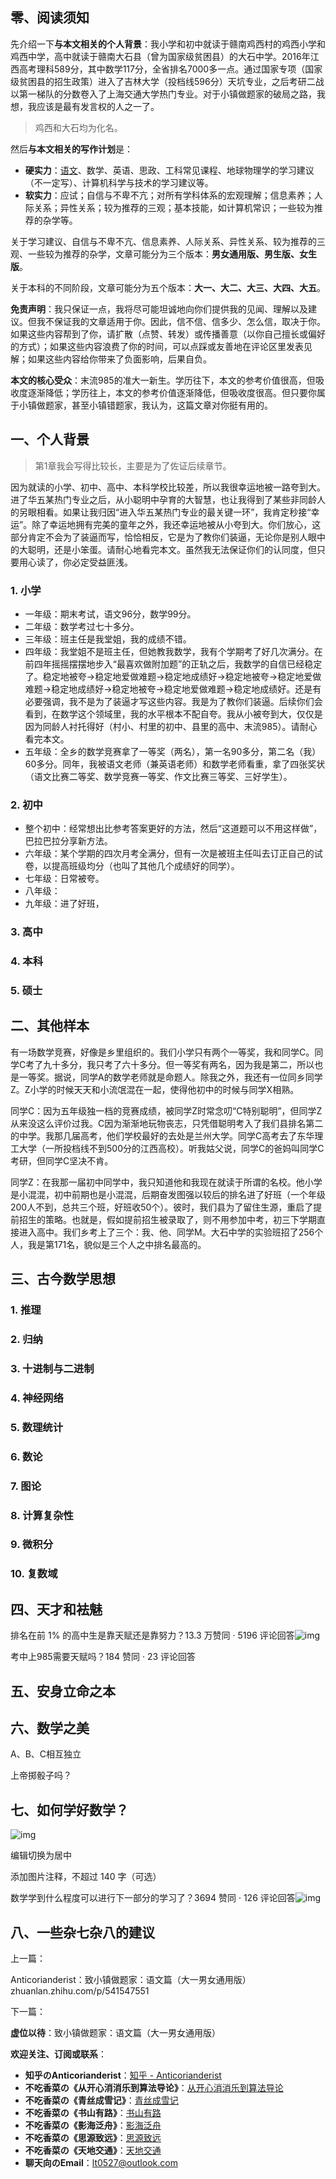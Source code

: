 ## 零、阅读须知

先介绍一下**与本文相关的个人背景**：我小学和初中就读于赣南鸡西村的鸡西小学和鸡西中学，高中就读于赣南大石县（曾为国家级贫困县）的大石中学。2016年江西高考理科589分，其中数学117分，全省排名7000多一点。通过国家专项（国家级贫困县的招生政策）进入了吉林大学（投档线596分）天坑专业，之后考研二战以第一梯队的分数卷入了上海交通大学热门专业。对于小镇做题家的破局之路，我想，我应该是最有发言权的人之一了。

> 鸡西和大石均为化名。

然后**与本文相关的写作计划**是：

- **硬实力**：[语文](https://zhuanlan.zhihu.com/p/541547551)、数学、英语、思政、工科常见课程、地球物理学的学习建议（不一定写）、计算机科学与技术的学习建议等。
- **软实力**：应试；自信与不卑不亢；对所有学科体系的宏观理解；信息素养；人际关系；异性关系；较为推荐的三观；基本技能，如计算机常识；一些较为推荐的杂学等。

关于学习建议、自信与不卑不亢、信息素养、人际关系、异性关系、较为推荐的三观、一些较为推荐的杂学，文章可能分为三个版本：**男女通用版、男生版、女生版**。

关于本科的不同阶段，文章可能分为五个版本：**大一、大二、大三、大四、大五**。

**免责声明**：我只保证一点，我将尽可能坦诚地向你们提供我的见闻、理解以及建议。但我不保证我的文章适用于你。因此，信不信、信多少、怎么信，取决于你。如果这些内容帮到了你，请扩散（点赞、转发）或传播善意（以你自己擅长或偏好的方式）；如果这些内容浪费了你的时间，可以点踩或友善地在评论区里发表见解；如果这些内容给你带来了负面影响，后果自负。

**本文的核心受众**：末流985的准大一新生。学历往下，本文的参考价值很高，但吸收度逐渐降低；学历往上，本文的参考价值逐渐降低，但吸收度很高。但只要你属于小镇做题家，甚至小镇错题家，我认为，这篇文章对你挺有用的。

## 一、个人背景

> 第1章我会写得比较长，主要是为了佐证后续章节。

因为就读的小学、初中、高中、本科学校比较差，所以我很幸运地被一路夸到大。进了华五某热门专业之后，从小聪明中孕育的大智慧，也让我得到了某些非同龄人的另眼相看。如果让我归因“进入华五某热门专业的最关键一环”，我肯定秒接“幸运”。除了幸运地拥有完美的童年之外，我还幸运地被从小夸到大。你们放心，这部分肯定不会为了装逼而写，恰恰相反，它是为了教你们装逼，无论你是别人眼中的大聪明，还是小笨蛋。请耐心地看完本文。虽然我无法保证你们的认同度，但只要用心读了，你必定受益匪浅。

### 1. 小学

- 一年级：期末考试，语文96分，数学99分。
- 二年级：数学考过七十多分。
- 三年级：班主任是我堂姐，我的成绩不错。
- 四年级：我堂姐不是班主任，但她教我数学，我有个学期考了好几次满分。在前四年摇摇摆摆地步入“最喜欢做附加题”的正轨之后，我数学的自信已经稳定了。稳定地被夸→稳定地爱做难题→稳定地成绩好→稳定地被夸→稳定地爱做难题→稳定地成绩好→稳定地被夸→稳定地爱做难题→稳定地成绩好。还是有必要强调，我不是为了装逼才写这些内容。我是为了教你们装逼。后续你们会看到，在数学这个领域里，我的水平根本不配自夸。我从小被夸到大，仅仅是因为同龄人衬托得好（村小、村里的初中、县里的高中、末流985）。请耐心看完本文。
- 五年级：全乡的数学竞赛拿了一等奖（两名），第一名90多分，第二名（我）60多分。同年，我被语文老师（兼英语老师）和数学老师看重，拿了四张奖状（语文比赛二等奖、数学竞赛一等奖、作文比赛三等奖、三好学生）。

### 2. 初中

- 整个初中：经常想出比参考答案更好的方法，然后“这道题可以不用这样做”，巴拉巴拉分享新方法。
- 六年级：某个学期的四次月考全满分，但有一次是被班主任叫去订正自己的试卷，以提高班级均分（也叫了其他几个成绩好的同学）。
- 七年级：日常被夸。
- 八年级：
- 九年级：进了好班，

### 3. 高中

### 4. 本科

### 5. 硕士

## 二、其他样本

有一场数学竞赛，好像是乡里组织的。我们小学只有两个一等奖，我和同学C。同学C考了九十多分，我只考了六十多分。但一等奖有两名，因为我是第二，所以也是一等奖。据说，同学A的数学老师就是命题人。除我之外，我还有一位同乡同学Z。Z小学的时候天天和小流氓混在一起，使得他初中的时候与同学X相熟。

同学C：因为五年级独一档的竞赛成绩，被同学Z时常念叨“C特别聪明”，但同学Z从来没这么评价过我。C因为渐渐地玩物丧志，只凭借聪明考入了我们县排名第二的中学。我那几届高考，他们学校最好的去处是兰州大学。同学C高考去了东华理工大学（一所投档线不到500分的江西高校）。听我姑父说，同学C的爸妈叫同学C考研，但同学C坚决不肯。

同学Z：在我那一届初中同学中，我只知道他和我现在就读于所谓的名校。他小学是小混混，初中前期也是小混混，后期奋发图强以较后的排名进了好班（一个年级200人不到，总共三个班，好班收50个）。彼时，我们县为了留住生源，重启了提前招生的策略。也就是，假如提前招生被录取了，则不用参加中考，初三下学期直接进入高中。我们乡考上了三个：我、他、同学M。大石中学的实验班招了256个人，我是第171名，貌似是三个人之中排名最高的。

## 三、古今数学思想

### 1. 推理

### 2. 归纳

### 3. 十进制与二进制

### 4. 神经网络

### 5. 数理统计

### 6. 数论

### 7. 图论

### 8. 计算复杂性

### 9. 微积分

### 10. 复数域

## 四、天才和袪魅

排名在前 1% 的高中生是靠天赋还是靠努力？13.3 万赞同 · 5196 评论回答![img](https://pic1.zhimg.com/v2-5d5e2527e06e07096e88ed50e5d524e8_720w.jpg?source=7e7ef6e2)

考中上985需要天赋吗？184 赞同 · 23 评论回答

## 五、安身立命之本

## 六、数学之美

A、B、C相互独立

上帝掷骰子吗？

## 七、如何学好数学？

![img](https://pic1.zhimg.com/80/v2-8996060bb387a7f47032fa28f43434d8_1440w.png?source=d16d100b)



编辑切换为居中

添加图片注释，不超过 140 字（可选）

数学学到什么程度可以进行下一部分的学习了？3694 赞同 · 126 评论回答![img](https://picx.zhimg.com/4e42565c09ec33d4bd36c39f1140346c_720w.jpg?source=7e7ef6e2)

## 八、一些杂七杂八的建议

上一篇：

Anticorianderist：致小镇做题家：语文篇（大一男女通用版）zhuanlan.zhihu.com/p/541547551

下一篇：

**虚位以待**：致小镇做题家：语文篇（大一男女通用版）

**欢迎关注、订阅或联系**：

- **知乎のAnticorianderist**：[知乎 - Anticorianderist](https://www.zhihu.com/people/Goldage_0527)
- **不吃香菜の《从开心消消乐到算法导论》**：[从开心消消乐到算法导论](https://www.zhihu.com/column/c_1516479701878575104)
- **不吃香菜の《青丝成雪记》**：[青丝成雪记](https://www.zhihu.com/column/c_1519263107284762625)
- **不吃香菜の《书山有路》**：[书山有路](https://www.zhihu.com/column/c_1508526433945747456)
- **不吃香菜の《影海泛舟》**：[影海泛舟](https://www.zhihu.com/column/c_1516916163129249792)
- **不吃香菜の《思源致远》**：[思源致远](https://www.zhihu.com/column/c_1529809825407610880)
- **不吃香菜の《天地交通》**：[天地交通](https://www.zhihu.com/column/c_1529810074112978944)
- **聊天向のEmail**：lt0527@outlook.com